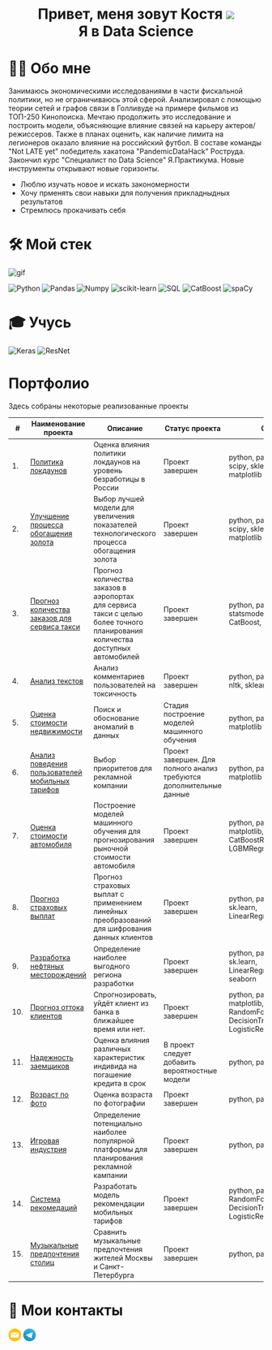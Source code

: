 <h1 align="center">Привет, меня зовут Костя <img src="https://media.giphy.com/media/hvRJCLFzcasrR4ia7z/giphy.gif" width="30px"> <br> Я в Data Science</h1>

# 👩‍💻 Обо мне
Занимаюсь экономическими исследованиями в части фискальной политики, но не ограничиваюсь этой сферой.
Анализировал с помощью теории сетей и графов связи в Голливуде на примере фильмов из ТОП-250 Кинопоиска. Мечтаю продолжить это исследование и построить модели, объясняющие влияние связей на карьеру актеров/режиссеров. Также в планах оценить, как наличие лимита на легионеров оказало влияние на российский футбол.
В составе команды "Not LATE yet" победитель хакатона "PandemicDataHack" Роструда.
Закончил курс "Специалист по Data Science" Я.Практикума. Новые инструменты открывают новые горизонты.

* Люблю изучать новое и искать закономерности
* Хочу прменять свои навыки для получения прикладныдных результатов
* Стремлюсь прокачивать себя

# 🛠️ Мой стек

<img src="https://media.giphy.com/media/qQRfz2VfUbDeebczif/giphy.gif" alt="gif" width="250px" height=auto align=auto/>
<p>
<img src="https://img.shields.io/badge/Python-grey?logo=Python&style=plastic" alt="Python"/>
<img src="https://img.shields.io/badge/Pandas-grey?logo=Pandas&style=plastic" alt="Pandas"/>
<img src="https://img.shields.io/badge/Numpy-grey?logo=Numpyl5&style=plastic" alt="Numpy"/>
<img src="https://img.shields.io/badge/scikit-learn-grey?logo=scikit-learn&style=plastic" alt="scikit-learn"/>
<img src="https://img.shields.io/badge/SQL-grey?logo=SQL&style=plastic" alt="SQL"/>
<img src="https://img.shields.io/badge/CatBoost-grey?logo=catboost&style=plastic" alt="CatBoost"/>
<img src="https://img.shields.io/badge/spaCy-grey?logo=spacy&style=plastic" alt="spaCy"/>
</p>

# 🎓 Учусь

<p>
<img src="https://img.shields.io/badge/Keras-grey?logo=keras&style=plastic" alt="Keras"/>
<img src="https://img.shields.io/badge/ResNet-grey?logo=resnet&style=plastic" alt="ResNet"/>
</p>

# Портфолио

Здесь собраны некоторые реализованные проекты

| #    | Наименование проекта                | Описание                                                     | Статус проекта         | Стек                                                         |
| ---- | ------------------------------------------------------------ | ------------------------------------|----------------------- | ------------------------------------------------------------ |
| 1.   | [Политика локдаунов](https://github.com/WeckerleKostya/covid_lockdowns) | Оценка влияния политики локдаунов на уровень безработицы в России | Проект завершен | python, pandas, numpy, scipy, sklearn, matplotlib       |
| 2.   | [Улучшение процесса обогащения золота](https://github.com/WeckerleKostya/gold_recovery) | Выбор лучшей модели для увеличения <br/>показателей технологического процесса <br/>обогащения золота | Проект завершен | python, pandas, numpy, scipy, sklearn, matplotlib       |
| 3.   | [Прогноз количества заказов для сервиса такси](https://github.com/WeckerleKostya/gold_recovery) | Прогноз количества заказов в аэропортах <br/>для сервиса такси с целью более точного планирования количества доступных <br/>автомобилей | Проект завершен | python, pandas, numpy, statsmodels, sklearn, CatBoost, matplotlib |
| 4.   | [Анализ текстов](https://github.com/WeckerleKostya/toxic_comments) | Анализ комментариев пользователей на токсичность             | Проект завершен | python, pandas, numpy, nltk, sklearn, CatBoost |
| 5.   | [Оценка стоимости недвижимости](https://github.com/WeckerleKostya/realty_price) | Поиск и обоснование аномалий в данных            | Стадия построение моделей машинного обучения | python, pandas, numpy, matplotlib |
| 6.   | [Анализ поведения пользователей мобильных тарифов](https://github.com/WeckerleKostya/mobile_tariffs) | Выбор приоритетов для рекламной компании            | Проект завершен. Для полного анализ требуются дополнительные данные | python, pandas, numpy, matplotlib |
| 7.   | [Оценка стоимости автомобиля](https://github.com/WeckerleKostya/auto_price) | Построение моделей машинного обучения для прогнозирования рыночной стоимости автомобиля            | Проект завершен | python, pandas, numpy, matplotlib, CatBoostRegressor,  LGBMRegressor|
| 8.   | [Прогноз страховых выплат](https://github.com/WeckerleKostya/insurance_payments) | Прогноз страховых выплат с применением линейных преобразований для шифрования данных клиентов            | Проект завершен | python, pandas, numpy, sk.learn, LinearRegression|
| 9.   | [Разработка нефтяных месторождений](https://github.com/WeckerleKostya/field_development) | Определение наиболее выгодного региона разработки            | Проект завершен | python, pandas, numpy, sk.learn, LinearRegression, seaborn|
| 10.   | [Прогноз оттока клиентов](https://github.com/WeckerleKostya/bank_clients) | Спрогнозировать, уйдёт клиент из банка в ближайшее время или нет.          | Проект завершен | python, pandas, numpy, matplotlib, RandomForestClassifier, DecisionTreeClassifier, LogisticRegression|
| 11.   | [Надежность заемщиков](https://github.com/WeckerleKostya/credit_scoring) | Оценка влияния различных характеристик индивида на погашение кредита в срок          | В проект следует добавить вероятностные модели | python, pandas|
| 12.   | [Возраст по фото](https://github.com/WeckerleKostya/age_by_photo) | Оценка возраста по фотографии          | Проект завершен | python, pandas, Keras|
| 13.   | [Игровая индустрия](https://github.com/WeckerleKostya/games) | Определение потенциально наиболее популярной платформы для планирования рекламной кампании          | Проект завершен | python, pandas, scipy|
| 14.   | [Система рекомедаций](https://github.com/WeckerleKostya/tariff_recomendation) | Разработать модель рекомендации мобильных тарифов         | Проект завершен | python, pandas, RandomForestClassifier, DecisionTreeClassifier, LogisticRegression|
| 15.   | [Музыкальные предпочтения столиц](https://github.com/WeckerleKostya/tariff_recomendation) | Сравнить музыкальные предпочтения жителей Москвы и Санкт-Петербурга         | Проект завершен | python, pandas|

# 📧 Мои контакты
<p>
<a href="mailto:vekerle_vkv@mail.ru"><img src="./icons/email.png" width="25px" alt="Email"/></a>
<a href="https://t.me/Thunder_Voltage"><img src="https://github.com/github/explore/blob/main/topics/telegram/telegram.png?raw=true" width="25px" alt="Telegram"/></a>
</p>
